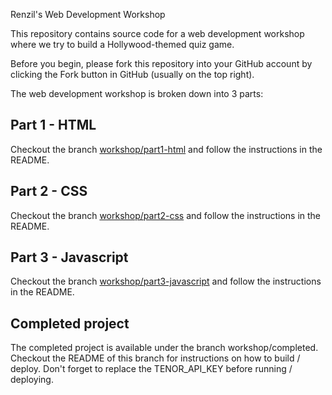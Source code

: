 Renzil's Web Development Workshop

This repository contains source code for a web development workshop where we try to build a Hollywood-themed quiz game.

Before you begin, please fork this repository into your GitHub account by clicking the Fork button in GitHub (usually on the top right).

The web development workshop is broken down into 3 parts:

## Part 1 - HTML
Checkout the branch [workshop/part1-html]("https://github.com/renzil/webdev-workshop/tree/workshop/part1-html") and follow the instructions in the README.

## Part 2 - CSS
Checkout the branch [workshop/part2-css]("https://github.com/renzil/webdev-workshop/tree/workshop/part2-css") and follow the instructions in the README.

## Part 3 - Javascript
Checkout the branch [workshop/part3-javascript]("https://github.com/renzil/webdev-workshop/tree/workshop/part3-javascript") and follow the instructions in the README.

## Completed project
The completed project is available under the branch workshop/completed. Checkout the README of this branch for instructions on how to build / deploy. Don't forget to replace the TENOR_API_KEY before running / deploying.
